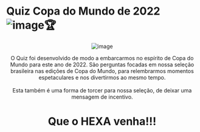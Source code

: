 # Quiz Copa do Mundo de 2022 ![image](https://user-images.githubusercontent.com/106918230/198836135-b740be5f-f58d-4a0e-b547-db05b4bce187.png)🏆

<div align="center"> 

 ![image](https://user-images.githubusercontent.com/106918230/198836316-775eba67-a0f9-4f98-ab41-d85375ad2b1e.png)

<div/>

O Quiz foi desenvolvido de modo a embarcarmos no espírito de Copa do Mundo para este ano de 2022.
São perguntas focadas em nossa seleção brasileira nas edições de Copa do Mundo, para relembrarmos momentos espetaculares e nos divertirmos ao mesmo tempo.
<br/>
<br/>
Esta também é uma forma de torcer para nossa seleção, de deixar uma mensagem de incentivo.
<br/>
# Que o HEXA venha!!!
